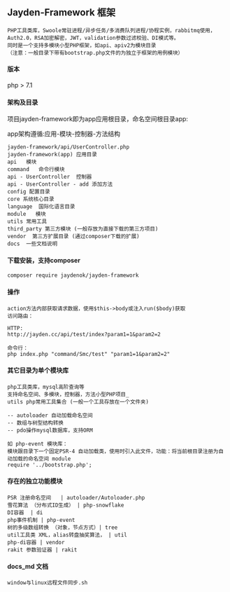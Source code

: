 
## Jayden-Framework 框架  
```text
PHP工具类库，Swoole常驻进程/异步任务/多消费队列进程/协程实例，rabbitmq使用，Auth2.0，RSA加密解密，JWT，validation参数过滤校验、DI模式等。  
同时是一个支持多模块小型PHP框架，如api、apiv2为模块目录  
（注意：一般目录下带有bootstrap.php文件的为独立于框架的用例模块） 

```

#### 版本
php > 7.1

#### 架构及目录
项目jayden-framework即为app应用根目录，命名空间根目录app:    

app架构遵循:应用-模块-控制器-方法结构  
```
jayden-framework/api/UserController.php  
jayden-framework(app) 应用目录  
api   模块      
command   命令行模块      
api - UserController  控制器    
api - UserController - add 添加方法
config 配置目录
core 系统核心目录
language  国际化语言目录
module   模块
utils 常用工具
third_party 第三方模块 (一般存放为直接下载的第三方项目)
vendor  第三方扩展目录 (通过composer下载的扩展)
docs  一些文档说明
```

####  下载安装，支持composer
```shell script
composer require jaydenok/jayden-framework
```
  
#### 操作 
```
action方法内部获取请求数据，使用$this->body或注入run($body)获取  
访问路由： 

HTTP:
http://jayden.cc/api/test/index?param1=1&param2=2
  
命令行：
php index.php "command/Smc/test" "param1=1&param2=2"
```

  
#### 其它目录为单个模块库    
```
php工具类库，mysql高阶查询等  
支持命名空间、多模块，控制器，方法小型PHP项目_  
utils php常用工具集合 (一般一个工具存放在一个文件夹)

-- autoloader 自动加载命名空间  
-- 数组与树型结构转换  
-- pdo操作mysql数据库，支持ORM  
```  

```$xslt
如 php-event 模块库：
模块跟目录下一个固定PSR-4 自动加载类，使用时引入此文件，功能：将当前根目录注册为自动加载的命名空间 module
require '../bootstrap.php';
```

#### 存在的独立功能模块
```text
PSR 注册命名空间   | autoloader/Autoloader.php
雪花算法 （分布式ID生成） | php-snowflake
DI容器  | di
php事件机制 | php-event
树的多级数组转换 （对象，节点方式）| tree
util工具类 XML，alias转盘抽奖算法， | util 
php-di容器 | vendor 
rakit 参数验证器 | rakit 
```

#### docs_md 文档
```shell script
window与linux远程文件同步.sh
```

